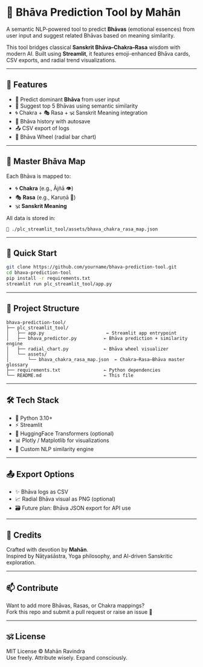 
# 🔮 Bhāva Prediction Tool by Mahān

A semantic NLP-powered tool to predict **Bhāvas** (emotional essences) from user input and suggest related Bhāvas based on meaning similarity.

This tool bridges classical **Sanskrit Bhāva–Chakra–Rasa** wisdom with modern AI. Built using **Streamlit**, it features emoji-enhanced Bhāva cards, CSV exports, and radial trend visualizations.

---

## 🌟 Features

- 🧘 Predict dominant **Bhāva** from user input  
- 🔄 Suggest top 5 Bhāvas using semantic similarity  
- 🌀 Chakra + 🎭 Rasa + 🕉 Sanskrit Meaning integration  
- 🧾 Bhāva history with autosave  
- 📤 CSV export of logs  
- 🪷 Bhāva Wheel (radial bar chart)  

---

## 🧠 Master Bhāva Map

Each Bhāva is mapped to:

- 🌀 **Chakra** (e.g., Ājñā 👁)  
- 🎭 **Rasa** (e.g., Karuṇā 💙)  
- 🕉 **Sanskrit Meaning**

All data is stored in:

```
📁 ./plc_streamlit_tool/assets/bhava_chakra_rasa_map.json
```

---

## 🚀 Quick Start

```bash
git clone https://github.com/yourname/bhava-prediction-tool.git
cd bhava-prediction-tool
pip install -r requirements.txt
streamlit run plc_streamlit_tool/app.py
```

---

## 📁 Project Structure

```
bhava-prediction-tool/
├── plc_streamlit_tool/
│   ├── app.py                       ← Streamlit app entrypoint
│   ├── bhava_predictor.py          ← Bhāva prediction + similarity engine
│   ├── radial_chart.py             ← Bhāva wheel visualizer
│   └── assets/
│       └── bhava_chakra_rasa_map.json  ← Chakra–Rasa–Bhāva master glossary
├── requirements.txt                ← Python dependencies
└── README.md                       ← This file
```

---

## 🛠 Tech Stack

- 🐍 Python 3.10+
- ⚡ Streamlit
- 🤗 HuggingFace Transformers (optional)
- 📊 Plotly / Matplotlib for visualizations
- 🧠 Custom NLP similarity engine

---

## 📤 Export Options

- ✨ Bhāva logs as CSV
- 📈 Radial Bhāva visual as PNG (optional)
- 🗃️ Future plan: Bhāva JSON export for API use

---

## 📜 Credits

Crafted with devotion by **Mahān**.  
Inspired by Nāṭyaśāstra, Yoga philosophy, and AI-driven Sanskritic exploration.

---

## 📫 Contribute

Want to add more Bhāvas, Rasas, or Chakra mappings?  
Fork this repo and submit a pull request or raise an issue 🙌

---

## 🕉 License

MIT License © Mahān Ravindra  
Use freely. Attribute wisely. Expand consciously.
